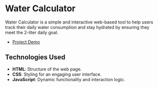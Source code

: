 # Water Calculator

Water Calculator is a simple and interactive web-based tool to help users track their daily water consumption and stay hydrated by ensuring they meet the 2-liter daily goal.
- [Project Demo]([URL](https://abdulrahman-mohamed-amin.github.io/Water-Calculator/))

## Technologies Used
- **HTML**: Structure of the web page.
- **CSS**: Styling for an engaging user interface.
- **JavaScript**: Dynamic functionality and interaction logic.
